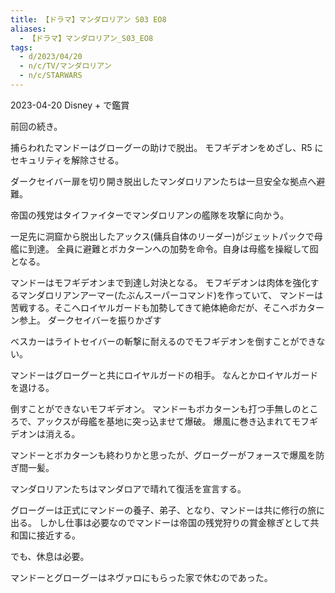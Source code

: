 ```yaml
---
title: 【ドラマ】マンダロリアン S03 EO8
aliases:
  - 【ドラマ】マンダロリアン_S03_EO8
tags:
  - d/2023/04/20
  - n/c/TV/マンダロリアン
  - n/c/STARWARS
---
```



2023-04-20 Disney + で鑑賞

前回の続き。

捕らわれたマンドーはグローグーの助けで脱出。
モフギデオンをめざし、R5 にセキュリティを解除させる。

ダークセイバー扉を切り開き脱出したマンダロリアンたちは一旦安全な拠点へ避難。

帝国の残党はタイファイターでマンダロリアンの艦隊を攻撃に向かう。

一足先に洞窟から脱出したアックス(傭兵自体のリーダー)がジェットパックで母艦に到達。
全員に避難とボカターンへの加勢を命令。自身は母艦を操縦して囮となる。

マンドーはモフギデオンまで到達し対決となる。
モフギデオンは肉体を強化するマンダロリアンアーマー(たぶんスーパーコマンド)を作っていて、
マンドーは苦戦する。そこへロイヤルガードも加勢してきて絶体絶命だが、そこへボカターン参上。
ダークセイバーを振りかざす

ベスカーはライトセイバーの斬撃に耐えるのでモフギデオンを倒すことができない。

マンドーはグローグーと共にロイヤルガードの相手。
なんとかロイヤルガードを退ける。

倒すことができないモフギデオン。
マンドーもボカターンも打つ手無しのところで、アックスが母艦を基地に突っ込ませて爆破。
爆風に巻き込まれてモフギデオンは消える。

マンドーとボカターンも終わりかと思ったが、グローグーがフォースで爆風を防ぎ間一髪。

マンダロリアンたちはマンダロアで晴れて復活を宣言する。

グローグーは正式にマンドーの養子、弟子、となり、マンドーは共に修行の旅に出る。
しかし仕事は必要なのでマンドーは帝国の残党狩りの賞金稼ぎとして共和国に接近する。

でも、休息は必要。

マンドーとグローグーはネヴァロにもらった家で休むのであった。








